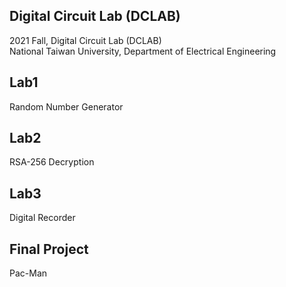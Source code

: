 ## Digital Circuit Lab (DCLAB)
2021 Fall, Digital Circuit Lab (DCLAB)  
National Taiwan University, Department of Electrical Engineering

## Lab1 
Random Number Generator

## Lab2 
RSA-256 Decryption

## Lab3 
Digital Recorder

## Final Project
Pac-Man
